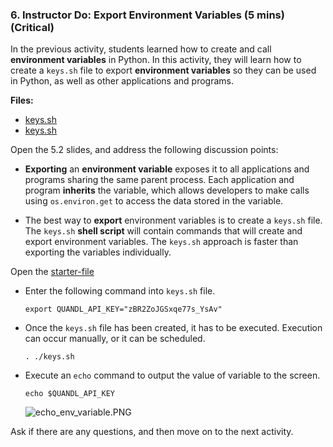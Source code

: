 ### 6. Instructor Do: Export Environment Variables (5 mins) (Critical)

In the previous activity, students learned how to create and call **environment variables** in Python. In this activity, they will learn how to create a `keys.sh` file to export **environment variables** so they can be used in Python, as well as other applications and programs.

**Files:**

* [keys.sh](Activities/06-Ins_Export_Env_Variables/Solved/keys.sh)
* [keys.sh](Activities/06-Ins_Export_Env_Variables/Unsolved/keys.sh)

Open the 5.2 slides, and address the following discussion points:

* **Exporting** an **environment variable** exposes it to all applications and programs sharing the same parent process. Each application and program **inherits** the variable, which allows developers to make calls using `os.environ.get` to access the data stored in the variable.

* The best way to **export** environment variables is to create a `keys.sh` file. The `keys.sh` **shell script** will contain commands that will create and export environment variables. The `keys.sh` approach is faster than exporting the variables individually.

Open the [starter-file](Activities/06-Ins_Export_Env_Variables/Unsolved/keys.sh)

* Enter the following command into `keys.sh` file.

  ```shell
  export QUANDL_API_KEY="zBR2ZoJGSxqe77s_YsAv"
  ```

* Once the `keys.sh` file has been created, it has to be executed. Execution can occur manually, or it can be scheduled.

  ```shell
  . ./keys.sh
  ```

* Execute an `echo` command to output the value of variable to the screen.

  ```shell
  echo $QUANDL_API_KEY
  ```

  ![echo_env_variable.PNG](Images\echo_env_variable.PNG)

Ask if there are any questions, and then move on to the next activity.
